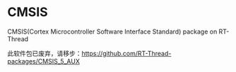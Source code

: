 # CMSIS
CMSIS(Cortex Microcontroller Software Interface Standard) package on RT-Thread

此软件包已废弃，请移步：https://github.com/RT-Thread-packages/CMSIS_5_AUX

